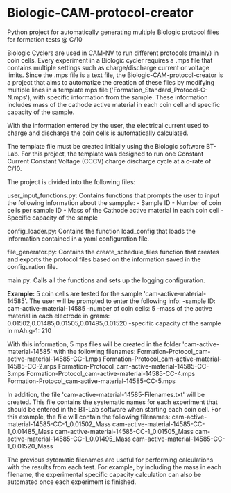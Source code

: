 # Biologic-CAM-protocol-creator
Python project for automatically generating multiple Biologic protocol files for formation tests @ C/10

Biologic Cyclers are used in CAM-NV to run different protocols (mainly) in coin cells. 
Every experiment in a Biologic cycler requires a .mps file that contains multiple settings such as charge/discharge current or voltage limits. 
Since the .mps file is a text file, the Biologic-CAM-protocol-creator is a project that aims to automatize the creation of these files by
modifying multiple lines in a template  mps file ('Formation_Standard_Protocol-C-N.mps'), with specific information from the sample. These 
information includes mass of the cathode active material in each coin cell and specific capacity of the sample. 

With the information entered by the user, the electrical current used to charge and discharge the coin cells is automatically calculated. 

The template file must be created initially using the Biologic software BT-Lab. For this project, the template was designed to run one Constant Current Constant 
Voltage (CCCV) charge discharge cycle at a c-rate of C/10. 

The project is divided into the following files:

user_input_functions.py: Contains functions that prompts the user to input the following information about the sampple:
                        - Sample ID
                        - Number of coin cells per sample ID
                        - Mass of the Cathode active material in each coin cell 
                        - Specific capacity of the sample

config_loader.py: Contains the function load_config that loads the information contained in a yaml configuration file.

file_generator.py: Contains the create_schedule_files function that creates and exports the protocol files based on the information
                  saved in the configuration file.

main.py: Calls all the functions and sets up the logging configuration.

**Example:**
5 coin cells are tested for the sample 'cam-active-material-14585'. 
The user will be prompted to enter the following info:
-sample ID: cam-active-material-14585
-number of coin cells: 5
-mass of the active material in each electrode in grams: 0.01502,0.01485,0.01505,0.01495,0.01520
-specific capacity of the sample in mAh.g-1: 210

With this information, 5 mps files will be created in the folder 'cam-active-material-14585' with the following filenames:
Formation-Protocol_cam-active-material-14585-CC-1.mps
Formation-Protocol_cam-active-material-14585-CC-2.mps
Formation-Protocol_cam-active-material-14585-CC-3.mps
Formation-Protocol_cam-active-material-14585-CC-4.mps
Formation-Protocol_cam-active-material-14585-CC-5.mps

In addition, the file 'cam-active-material-14585-Filenames.txt' will be created. This file contains the systematic names for each experiment
that should be entered in the BT-Lab software when starting each coin cell. For this example, the file will contain the following filenames:
cam-active-material-14585-CC-1_0.01502_Mass
cam-active-material-14585-CC-1_0.01485_Mass
cam-active-material-14585-CC-1_0.01505_Mass
cam-active-material-14585-CC-1_0.01495_Mass
cam-active-material-14585-CC-1_0.01520_Mass

The previous sytematic filenames are useful for performing calculations with the results from each test. For example, by including the mass in each filename,
the experimental specific capacity calculation can also be automated once each experiment is finished. 

